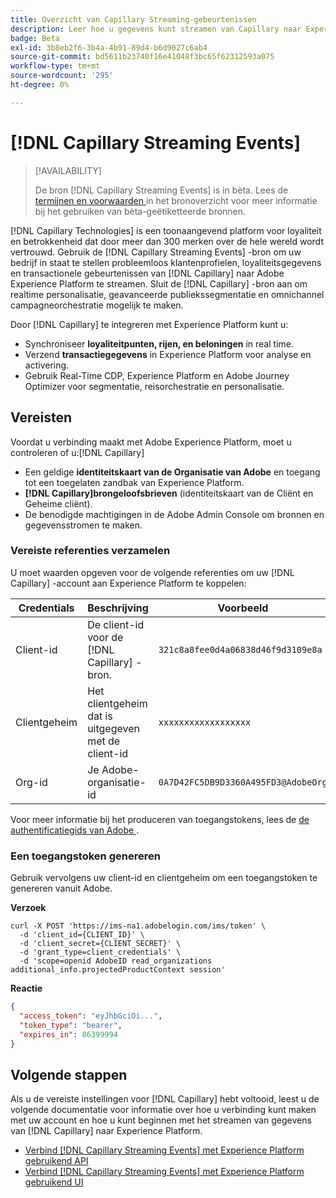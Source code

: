 ```yaml
---
title: Overzicht van Capillary Streaming-gebeurtenissen
description: Leer hoe u gegevens kunt streamen van Capillary naar Experience Platform.
badge: Beta
exl-id: 3b8eb2f6-3b4a-4b91-89d4-b6d9027c6ab4
source-git-commit: bd5611b23740f16e41048f3bc65f62312593a075
workflow-type: tm+mt
source-wordcount: '295'
ht-degree: 0%

---
```


# [!DNL Capillary Streaming Events]

>[!AVAILABILITY]
>
>De bron [!DNL Capillary Streaming Events] is in bèta. Lees de [ termijnen en voorwaarden ](../../home.md#terms-and-conditions) in het bronoverzicht voor meer informatie bij het gebruiken van bèta-geëtiketteerde bronnen.

[!DNL Capillary Technologies] is een toonaangevend platform voor loyaliteit en betrokkenheid dat door meer dan 300 merken over de hele wereld wordt vertrouwd. Gebruik de [!DNL Capillary Streaming Events] -bron om uw bedrijf in staat te stellen probleemloos klantenprofielen, loyaliteitsgegevens en transactionele gebeurtenissen van [!DNL Capillary] naar Adobe Experience Platform te streamen. Sluit de [!DNL Capillary] -bron aan om realtime personalisatie, geavanceerde publiekssegmentatie en omnichannel campagneorchestratie mogelijk te maken.

Door [!DNL Capillary] te integreren met Experience Platform kunt u:

* Synchroniseer **loyaliteitpunten, rijen, en beloningen** in real time.
* Verzend **transactiegegevens** in Experience Platform voor analyse en activering.
* Gebruik Real-Time CDP, Experience Platform en Adobe Journey Optimizer voor segmentatie, reisorchestratie en personalisatie.

## Vereisten

Voordat u verbinding maakt met Adobe Experience Platform, moet u controleren of u:[!DNL Capillary]

* Een geldige **identiteitskaart van de Organisatie van Adobe** en toegang tot een toegelaten zandbak van Experience Platform.
* **[!DNL Capillary]brongeloofsbrieven** (identiteitskaart van de Cliënt en Geheime cliënt).
* De benodigde machtigingen in de Adobe Admin Console om bronnen en gegevensstromen te maken.

### Vereiste referenties verzamelen

U moet waarden opgeven voor de volgende referenties om uw [!DNL Capillary] -account aan Experience Platform te koppelen:

| Credentials | Beschrijving | Voorbeeld |
| --- | --- | --- |
| Client-id | De client-id voor de [!DNL Capillary] -bron. | `321c8a8fee0d4a06838d46f9d3109e8a` |
| Clientgeheim | Het clientgeheim dat is uitgegeven met de client-id | `xxxxxxxxxxxxxxxxxx` |
| Org-id | Je Adobe-organisatie-id | `0A7D42FC5DB9D3360A495FD3@AdobeOrg` |

Voor meer informatie bij het produceren van toegangstokens, lees de [ de authentificatiegids van Adobe ](https://developer.adobe.com/developer-console/docs/guides/authentication/).

### Een toegangstoken genereren

Gebruik vervolgens uw client-id en clientgeheim om een toegangstoken te genereren vanuit Adobe.

**Verzoek**

```shell
curl -X POST 'https://ims-na1.adobelogin.com/ims/token' \
  -d 'client_id={CLIENT_ID}' \
  -d 'client_secret={CLIENT_SECRET}' \
  -d 'grant_type=client_credentials' \
  -d 'scope=openid AdobeID read_organizations additional_info.projectedProductContext session'
```

**Reactie**

```json
{
  "access_token": "eyJhbGciOi...",
  "token_type": "bearer",
  "expires_in": 86399994
}
```

## Volgende stappen

Als u de vereiste instellingen voor [!DNL Capillary] hebt voltooid, leest u de volgende documentatie voor informatie over hoe u verbinding kunt maken met uw account en hoe u kunt beginnen met het streamen van gegevens van [!DNL Capillary] naar Experience Platform.

* [Verbind  [!DNL Capillary Streaming Events]  met Experience Platform gebruikend API](../../tutorials/api/create/loyalty/capillary.md)
* [Verbind  [!DNL Capillary Streaming Events]  met Experience Platform gebruikend UI](../../tutorials/ui/create/loyalty/capillary.md)
